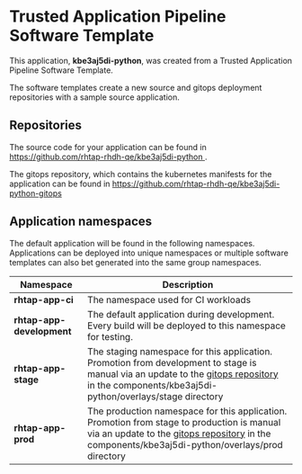 # Trusted Application Pipeline Software Template

This application, **kbe3aj5di-python**, was created from a Trusted Application Pipeline Software Template.

The software templates create a new source and gitops deployment repositories with a sample source application. 

## Repositories

The source code for your application can be found in [https://github.com/rhtap-rhdh-qe/kbe3aj5di-python ](https://github.com/rhtap-rhdh-qe/kbe3aj5di-python ).
 
The gitops repository, which contains the kubernetes manifests for the application can be found in 
[https://github.com/rhtap-rhdh-qe/kbe3aj5di-python-gitops ](https://github.com/rhtap-rhdh-qe/kbe3aj5di-python-gitops ) 

## Application namespaces 

The default application will be found in the following namespaces. Applications can be deployed into unique namespaces or multiple software templates can also bet generated into the same group namespaces.  

|  Namespace   |  Description   |  
| -------- | -------- |
| **rhtap-app-ci** | The namespace used for CI workloads |
| **rhtap-app-development** | The default application during development. Every build will be deployed to this namespace for testing. |
| **rhtap-app-stage** | The staging namespace for this application. Promotion from development to stage is manual via an update to the [gitops repository](https://github.com/rhtap-rhdh-qe/kbe3aj5di-python-gitops ) in the components/kbe3aj5di-python/overlays/stage directory |
| **rhtap-app-prod** | The production namespace for this application. Promotion from stage to production is manual via an update to the [gitops repository](https://github.com/rhtap-rhdh-qe/kbe3aj5di-python-gitops ) in the components/kbe3aj5di-python/overlays/prod directory |